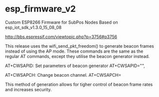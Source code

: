 # esp_firmware_v2

Custom ESP8266 Firmware for SubPos Nodes Based on esp_iot_sdk_v1.3.0_15_08_08

http://bbs.espressif.com/viewtopic.php?p=3756#p3756

This release uses the wifi_send_pkt_freedom() to generate beacon frames instead 
of using the AP mode. These commands are the same as the regular AT commands,
except they utilise the beacon generator instead.

AT+CWSAPID:
Set parameters of beacon generator
AT+CWSAPID="<ssid>",<channel num>

AT+CWSAPCH: 
Change beacon channel.
AT+CWSAPCH=<channel num> 

This method of generation allows for tigher control of beacon frame rates and 
increases security.
